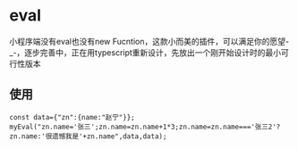 # eval
小程序端没有eval也没有new Fucntion，这款小而美的插件，可以满足你的愿望-_-，逐步完善中，正在用typescript重新设计，先放出一个刚开始设计时的最小可行性版本

## 使用
```
const data={"zn":{name:"赵宁"}};
myEval("zn.name='张三';zn.name=zn.name+1*3;zn.name=zn.name==='张三2'?zn.name:'很遗憾我是'+zn.name",data,data);

```
